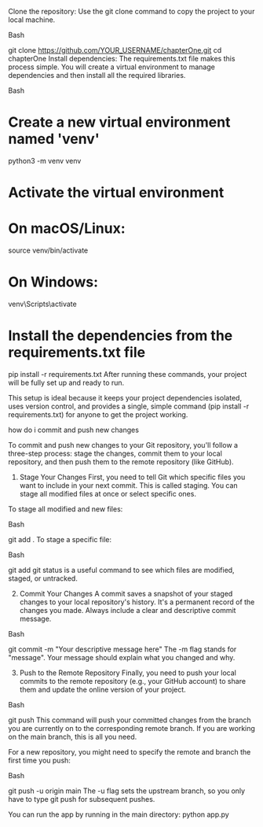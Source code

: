 Clone the repository: Use the git clone command to copy the project to your local machine.

Bash

git clone https://github.com/YOUR_USERNAME/chapterOne.git
cd chapterOne
Install dependencies: The requirements.txt file makes this process simple. You will create a virtual environment to manage dependencies and then install all the required libraries.

Bash

# Create a new virtual environment named 'venv'
python3 -m venv venv

# Activate the virtual environment
# On macOS/Linux:
source venv/bin/activate
# On Windows:
venv\Scripts\activate

# Install the dependencies from the requirements.txt file
pip install -r requirements.txt
After running these commands, your project will be fully set up and ready to run.

This setup is ideal because it keeps your project dependencies isolated, uses version control, and provides a single, simple command (pip install -r requirements.txt) for anyone to get the project working.


how do i commit and push new changes



To commit and push new changes to your Git repository, you'll follow a three-step process: stage the changes, commit them to your local repository, and then push them to the remote repository (like GitHub).

1. Stage Your Changes
First, you need to tell Git which specific files you want to include in your next commit. This is called staging. You can stage all modified files at once or select specific ones.



To stage all modified and new files:

Bash

git add .
To stage a specific file:

Bash

git add <filename>
git status is a useful command to see which files are modified, staged, or untracked.

2. Commit Your Changes
A commit saves a snapshot of your staged changes to your local repository's history. It's a permanent record of the changes you made. Always include a clear and descriptive commit message.


Bash

git commit -m "Your descriptive message here"
The -m flag stands for "message". Your message should explain what you changed and why.

3. Push to the Remote Repository
Finally, you need to push your local commits to the remote repository (e.g., your GitHub account) to share them and update the online version of your project.

Bash

git push
This command will push your committed changes from the branch you are currently on to the corresponding remote branch. If you are working on the main branch, this is all you need.

For a new repository, you might need to specify the remote and branch the first time you push:

Bash

git push -u origin main
The -u flag sets the upstream branch, so you only have to type git push for subsequent pushes.


You can run the app by running in the main directory: python app.py



